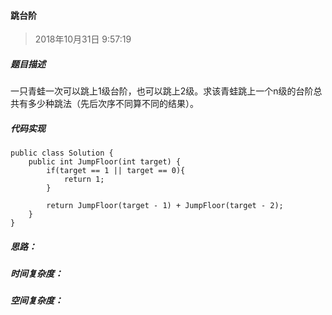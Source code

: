 ####  跳台阶

> 2018年10月31日  9:57:19

##### 题目描述

一只青蛙一次可以跳上1级台阶，也可以跳上2级。求该青蛙跳上一个n级的台阶总共有多少种跳法（先后次序不同算不同的结果）。

##### 代码实现

	public class Solution {
	    public int JumpFloor(int target) {
	        if(target == 1 || target == 0){
	            return 1;
	        }
	         
	        return JumpFloor(target - 1) + JumpFloor(target - 2);
	    }
	}

	

##### 思路：




##### 时间复杂度：


##### 空间复杂度：
